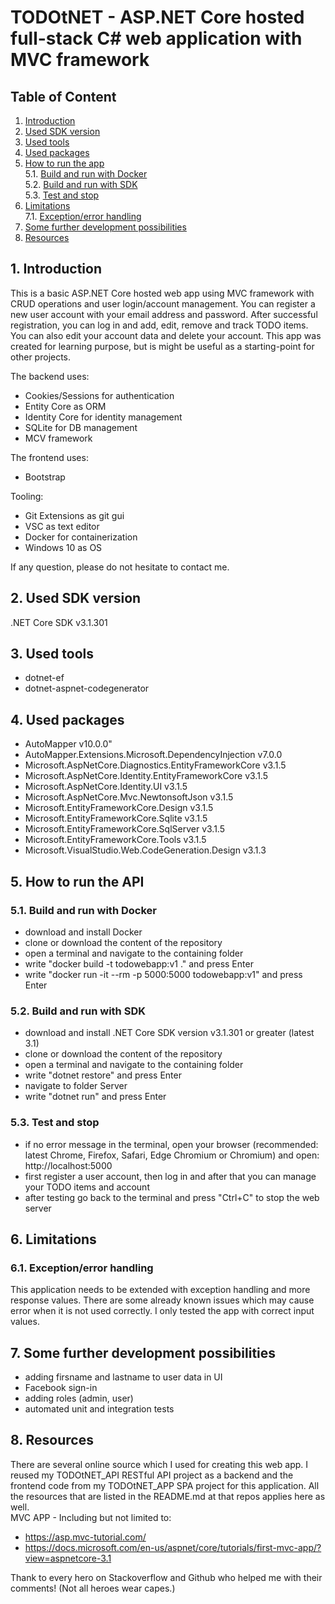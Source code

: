 # TODOtNET - ASP.NET Core hosted full-stack C# web application with MVC framework
## Table of Content
1. [Introduction](#introduction)
2. [Used SDK version](#used-sdk-version)
3. [Used tools](#used-tools)
4. [Used packages](#used-packages)
5. [How to run the app](#how-to-run-the-app)\
	5.1. [Build and run with Docker](#build-and-run-with-docker)\
	5.2. [Build and run with SDK](#build-and-run-with-sdk)\
	5.3. [Test and stop](#test-and-stop)
6. [Limitations](#limitations)\
    7.1. [Exception/error handling](#exception-error-handling)
7. [Some further development possibilities](#some-further-development-possibilities)
8. [Resources](#resources)

## 1. Introduction <a name="introduction"></a>
This is a basic ASP.NET Core hosted web app using MVC framework with CRUD operations and user login/account management. You can register a new user account with your email address and password. After successful registration, you can log in and add, edit, remove and track TODO items. You can also edit your account data and delete your account. This app was created for learning purpose, but is might be useful as a starting-point for other projects.

The backend uses:
- Cookies/Sessions for authentication
- Entity Core as ORM
- Identity Core for identity management
- SQLite for DB management
- MCV framework

The frontend uses:
- Bootstrap

Tooling:
- Git Extensions as git gui
- VSC as text editor
- Docker for containerization
- Windows 10 as OS

If any question, please do not hesitate to contact me.

## 2. Used SDK version <a name="used-sdk-version"></a>
.NET Core SDK v3.1.301
## 3. Used tools <a name="used-tools"></a>
- dotnet-ef
- dotnet-aspnet-codegenerator
## 4. Used packages <a name="used-packages"></a>
- AutoMapper v10.0.0"
- AutoMapper.Extensions.Microsoft.DependencyInjection v7.0.0
- Microsoft.AspNetCore.Diagnostics.EntityFrameworkCore v3.1.5
- Microsoft.AspNetCore.Identity.EntityFrameworkCore v3.1.5
- Microsoft.AspNetCore.Identity.UI v3.1.5
- Microsoft.AspNetCore.Mvc.NewtonsoftJson v3.1.5
- Microsoft.EntityFrameworkCore.Design v3.1.5
- Microsoft.EntityFrameworkCore.Sqlite v3.1.5
- Microsoft.EntityFrameworkCore.SqlServer v3.1.5
- Microsoft.EntityFrameworkCore.Tools v3.1.5
- Microsoft.VisualStudio.Web.CodeGeneration.Design v3.1.3
## 5. How to run the API <a name="how-to-run-the-app"></a>
### 5.1. Build and run with Docker <a name="build-and-run-with-docker"></a>
- download and install Docker
- clone or download the content of the repository
- open a terminal and navigate to the containing folder
- write "docker build -t todowebapp:v1 ." and press Enter
- write "docker run -it --rm -p 5000:5000 todowebapp:v1" and press Enter
### 5.2. Build and run with SDK <a name="build-and-run-with-sdk"></a>
- download and install .NET Core SDK version v3.1.301 or greater (latest 3.1)
- clone or download the content of the repository
- open a terminal and navigate to the containing folder
- write "dotnet restore" and press Enter
- navigate to folder Server
- write "dotnet run" and press Enter
### 5.3. Test and stop <a name="test-and-stop"></a>
- if no error message in the terminal, open your browser (recommended: latest Chrome, Firefox, Safari, Edge Chromium or Chromium) and open: http://localhost:5000
- first register a user account, then log in and after that you can manage your TODO items and account
- after testing go back to the terminal and press "Ctrl+C" to stop the web server
## 6. Limitations <a name="limitations"></a>
### 6.1. Exception/error handling <a name="exception-error-handling"></a>
This application needs to be extended with exception handling and more response values. There are some already known issues which may cause error when it is not used correctly. I only tested the app with correct input values.
## 7. Some further development possibilities <a name="some-further-development-possibilities"></a>
- adding firsname and lastname to user data in UI
- Facebook sign-in
- adding roles (admin, user)
- automated unit and integration tests
## 8. Resources <a name="resources"></a>
There are several online source which I used for creating this web app.
I reused my TODOtNET_API RESTful API project as a backend and the frontend code from my TODOtNET_APP SPA project for this application. All the resources that are listed in the README.md at that repos applies here as well.\
MVC APP - Including but not limited to:
- https://asp.mvc-tutorial.com/
- https://docs.microsoft.com/en-us/aspnet/core/tutorials/first-mvc-app/?view=aspnetcore-3.1

Thank to every hero on Stackoverflow and Github who helped me with their comments! (Not all heroes wear capes.)